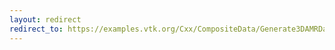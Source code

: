```yaml
---
layout: redirect
redirect_to: https://examples.vtk.org/Cxx/CompositeData/Generate3DAMRDataSetWithPulse/
---
```

